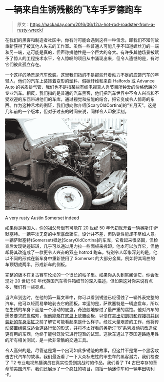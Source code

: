 # 一辆来自生锈残骸的飞车手罗德跑车

> 原文：<https://hackaday.com/2016/06/12/a-hot-rod-roadster-from-a-rusty-wreck/>

在我们的黑客和制造者社区中，你有时可能会遇到这样一种信念，即我们不知何故重新获得了被其他人失去的工作室。虽然一些普通人可能几乎不知道螺丝刀的一端和另一端，这可能是真的，但声称排他性是一个巨大的夸大。有许多其他场景被赋予了惊人的工程技术水平，令人惊叹的项目从中涌现出来，但令人遗憾的是，有时它们彼此孤立存在。

一个这样的场景是汽车改装。这里我们指的不是那些开着动力不足的底馈汽车的年轻人，他们的汽车上装饰着变形的塑料、假碳纤维和来自 Halfords 或 Advance Auto 的劣质排气管，我们也不是指某些有线电视真人秀节目所钟爱的价格低廉的专业汽车。相反，我们指的是普通的汽车黑客，他们把汽车世界中不令人兴奋和不受欢迎的东西带进他们的车库，通过视觉和技能的结合，把它变成令人惊奇的东西。作为这种艺术的例证，我们想向你介绍[ScaryOldCortina]的“五月天”。这是几年前的一个版本，但对于过去的时间来说，同样令人印象深刻。

![A very rusty Austin Somerset indeed](img/d33d637db9ae9f5b18388887d3abee23.png)

A very rusty Austin Somerset indeed

如果你是英国人，你的祖父母很有可能在 20 世纪 50 年代初就开着一辆奥斯汀·萨默塞特。一辆平淡无奇的中型底盘轿车，设计并不差，但防锈性能却不尽如人意。一辆萨默塞特(Somerset)抵达[ScaryOldCortina]的车库，它看起来很坚固，但检查后发现锈迹斑斑，几乎可以通过用力拉一些面板来拆卸。他本可以放弃它，但他却将其改造成了一款更令人兴奋的双座 hotrod 跑车。特别令人印象深刻的是，他以不同的形式在新车身中重新使用了 Somerset 的大部分金属，例如将其弯曲的车顶切成两半，形成新车的侧板。

完整的版本在复古赛车论坛的一个很长的帖子里。如果你从头到尾阅读它，你会发现对 20 世纪 50 年代英国汽车零件箱细节的深入描述，但如果这对你来说有点多，我们有一些亮点。

当汽车到达时，在他的第一篇文章中，你可以看到锈迹已经侵蚀了一辆外表完整的汽车，他可以轻而易举地剥去它的面板。幸运的是，萨默塞特是一辆底盘车，所以在生锈的车身下面是一个滚动的底盘，奇迹般地躲过了最严重的腐蚀。他对汽车的愿景要求底盘缩短，但[他能够在底盘](http://retrorides.proboards.com/post/569973/thread)上放置面板，以便在[拿出切割机和焊接机并组装新的车身浴缸](http://retrorides.proboards.com/post/576680/thread)之前了解它可能看起来是什么样子。经过大量艰苦的工作，他将传动装置组装成适合道路行驶的形式，并将不太好看的奥斯汀“B”系列发动机改造成更有用的东西，他终于能够驾驶它进行短暂的试驾。这款车通过了英国道路适用性的所有相关测试，是一款非常酷的交通工具。

令人高兴的是，尽管这是第一个出现如此多锈迹的故事，但这并不是第一个黑客攻击古代汽车的故事。我们最近看了一下大众标志性的甲虫车的黑客潜力，我们检查了 T2 专业电视热播演员在真实性受到挑战时的作品，我们看了 T4 古巴幸存的革命前美国汽车，我们还展示了一个疯狂的项目，包括一辆迷你车和一辆丰田切利卡。